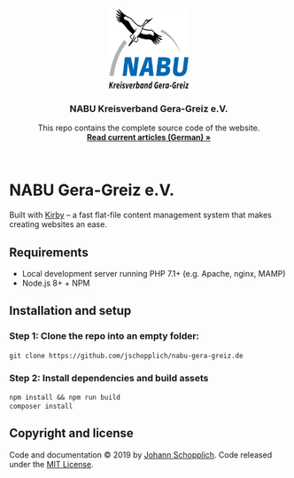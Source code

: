 <p align="center">
  <a href="https://nabu-gera-greiz.de/">
    <img src="assets/images/logo.svg" alt="NABU Gera-Greiz e.V. Logo" width="144" height="144">
  </a>
</p>

<h3 align="center">NABU Kreisverband Gera-Greiz e.V.</h3>

<p align="center">
  This repo contains the complete source code of the website.
  <br>
  <a href="https://nabu-gera-greiz.de/"><strong>Read current articles (German) »</strong></a>
  <br>
</p>

<br>

# NABU Gera-Greiz e.V.

Built with [Kirby](https://getkirby.com) – a fast flat-file content management system that makes creating websites an ease.

## Requirements

- Local development server running PHP 7.1+ (e.g. Apache, nginx, MAMP)
- Node.js 8+ + NPM

## Installation and setup

### Step 1: Clone the repo into an empty folder:

```
git clone https://github.com/jschopplich/nabu-gera-greiz.de
```

### Step 2: Install dependencies and build assets

```
npm install && npm run build
composer install
```

## Copyright and license

Code and documentation © 2019 by [Johann Schopplich](https://johanns.design). Code released under the [MIT License](LICENSE).
